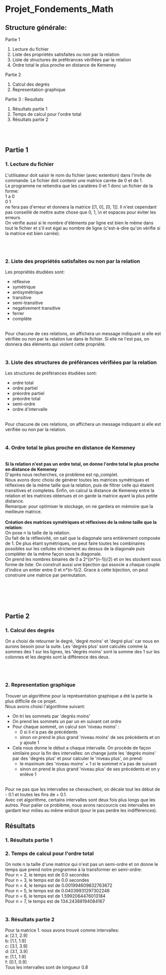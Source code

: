 # Projet_Fondements_Math

## Structure générale:
Partie 1
  1. Lecture du fichier
  2. Liste des propriétés satisfaites ou non par la relation
  3. Liste de structures de préférances vérifiées par la relation
  4. Ordre total le plus proche en distance de Kemeney

Partie 2
  1. Calcul des degrés
  2. Representation graphique

Partie 3 : Resultats
  1. Résultats partie 1
  2. Temps de calcul pour l'ordre total
  3. Résultats partie 2

<br><br>

## Partie 1
### 1. Lecture du fichier
L'utilisateur doit saisir le nom du fichier (avec extention) dans l'invite de commande. 
Le fichier doit contenir une matrice carrée de 0 et de 1.<br>
Le programme ne retiendra que les caratères 0 et 1 donc un fichier de la forme:<br>
1 a 0<br>
0 1<br>
ne fera pas d'erreur et donnera la matrice [[1, 0], [0, 1]]. 
Il n'est cependant pas conseillé de mettre autre chose que 0, 1, \n et espaces pour éviter les erreurs.<br>
On vérifie aussi si le nombre d'éléments par ligne est bien le même dans tout le fichier et s'il est égal au nombre de ligne
(c'est-à-dire qu'on vérifie si la matrice est bien carrée).

<br><br>

### 2. Liste des propriétés satisfaites ou non par la relation
Les propriétés étudiées sont:
  - réflexive
  - symétrique
  - antisymétrique
  - transitive
  - semi-transitive
  - negativement transitive
  - ferrer
  - complète
<br>
Pour chacune de ces relations, on affichera un message indiquant si elle est vérifiée ou non par la relation lue dans le fichier.
Si elle ne l'est pas, on donnera des éléments qui violent cette propriété.

<br>
<br>

### 3. Liste des structures de préférances vérifiées par la relation
Les structures de préférances étudiées sont:
  - ordre total
  - ordre partiel
  - préordre partiel
  - préordre total
  - semi-ordre
  - ordre d'intervalle
<br>
Pour chacune de ces relations, on affichera un message indiquant si elle est vérifiée ou non par la relation.

<br>
<br>

### 4. Ordre total le plus proche en distance de Kemeney
<br>**Si la relation n'est pas un ordre total, on donne l'ordre total le plus proche en distance de Kemeney**<br>
D'après nous recherches, ce problème est np_complet. <br>
Nous avons donc choisi de générer toutes les matrices symétriques et réflexives de la même taille que la relation,
puis de filtrer celle qui étaient transitives et completes.
Enfin, on calcul la distance de Kemeney entre la relation et les matrices obtenues et on garde la matrice ayant la plus petite distance.<br>
Remarque: pour optimiser le stockage, on ne gardera en mémoire que la meilleure matrice.
<br><br>
**Création des matrices symétriques et réflexives de la même taille que la relation:**
<br>On pose n la taille de la relation. <br>
Du fait de la réflexivité, on sait que la diagonale sera entièrement composée de 1.
De plus étant symétriques, on peut faire toutes les combinaires possibles sur les cellules strictement au dessus de la diagonale
puis compléter de la même façon sous la diagonale. <br>
On prend les nombres binaires de 0 a 2^((n*(n-1))/2) et on les stockent sous forme de liste. 
On construit aussi une bijection qui associe a chaque couple d'indice un entier entre 0 et n*(n-1)/2.
Grace à cette bijection, on peut construire une matrice par permutation.

<br>
<br>
<br>
<br>

## Partie 2
### 1. Calcul des degrés
On a choisi de retourner le degré, 'degré moins' et 'degré plus' car nous en aurons besoin pour la suite. Les 'degrés plus' sont calculés comme la sommes des 1 sur les lignes, les 'degrés moins' sont la somme des 1 sur les colonnes et les degrés sont la différence des deux.

<br>
<br>

### 2. Representation graphique 
Trouver un algorithme pour la représentation graphique a été la partie la plus difficile de ce projet.
<br>
Nous avons choisi l'algorithme suivant:

  - On tri les sommets par 'degrés moins'
  - On prend les sommets un par un en suivant cet ordre
  - Pour chaque sommet, on calcul son 'niveau moins' :
      * 0 si il n'a pas de précédents
      * sinon on prend le plus grand 'niveau moins' de ses précédents et on y ajoute 1
  - Cela nous donne le début a chaque intervalle. On procède de façon similaire pour la fin des intervalles: on change juste les 'degrés moins' par des 'degrés plus' et pour calculer le 'niveau plus', on prend:
      * le maximum des 'niveau moins' + 1 si le sommet n'a pas de suivant
      * sinon on prend le plus grand 'niveau plus' de ses précédents et on y enlève 1
<br>
Pour ne pas que les intervalles se chevauchent, on décale tout les début de - 0.1 et toutes les fins de + 0.1. <br>
Avec cet algorithme, certains intervalles sont deux fois plus longs que les autres. Pour palier ce problème, nous avons raccourcis ces intervalles en gardant leur milieu au même endroit (pour le pas perdre les indifférences).


## Résultats
### 1. Résultats partie 1


### 2. Temps de calcul pour l'ordre total
On note n la taille d'une matrice qui n'est pas un semi-ordre et on donne le temps que prend notre programme à la transformer en semi-ordre: <br>
Pour n = 2, le temps est de 0.0 secondes <br>
Pour n = 3, le temps est de 0.0 secondes <br>
Pour n = 4, le temps est de 0.001994609832763672 <br>
Pour n = 5, le temps est de 0.04039931297302246 <br>
Pour n = 6, le temps est de 1.5992064476013184 <br>
Pour n = 7, le temps est de 134.24388194084167 <br>
 <br>
### 3. Résultats partie 2
Pour la matrice 1. nous avons trouvé comme intervalles: <br>
a: [2.1, 2.9] <br>
b: [1.1, 1.9] <br>
c: [3.1, 3.9] <br>
d: [3.1, 3.9] <br>
e: [1.1, 1.9] <br>
f: [0.1, 0.9] <br>
Tous les intervalles sont de longueur 0.8
<br>



